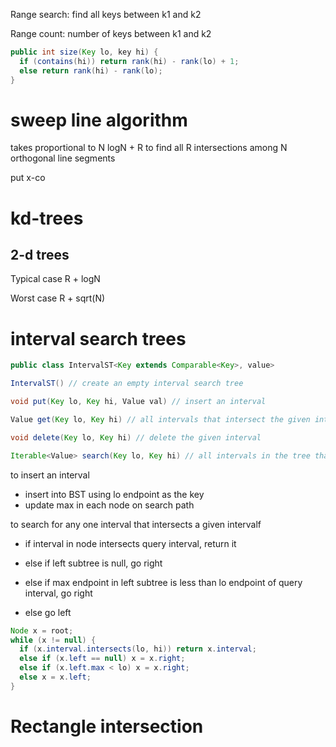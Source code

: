 Range search: find all keys between k1 and k2

Range count: number of keys between k1 and k2

```java
public int size(Key lo, key hi) {
  if (contains(hi)) return rank(hi) - rank(lo) + 1;
  else return rank(hi) - rank(lo);
}
```

# sweep line algorithm

takes proportional to N logN + R to find all R intersections among N orthogonal line segments

put x-co

# kd-trees

## 2-d trees

Typical case R + logN

Worst case R + sqrt(N)

# interval search trees

```java
public class IntervalST<Key extends Comparable<Key>, value>

IntervalST() // create an empty interval search tree

void put(Key lo, Key hi, Value val) // insert an interval

Value get(Key lo, Key hi) // all intervals that intersect the given interval

void delete(Key lo, Key hi) // delete the given interval

Iterable<Value> search(Key lo, Key hi) // all intervals in the tree that intersect the given interval
```

to insert an interval
* insert into BST using lo endpoint as the key
* update max in each node on search path

to search for any one interval that intersects a given intervalf

* if interval in node intersects query interval, return it

* else if left subtree is null, go right

* else if max endpoint in left subtree is less than lo endpoint of query interval, go right

* else go left

```java
Node x = root;
while (x != null) {
  if (x.interval.intersects(lo, hi)) return x.interval;
  else if (x.left == null) x = x.right;
  else if (x.left.max < lo) x = x.right;
  else x = x.left;
}
```

# Rectangle intersection

```java


```